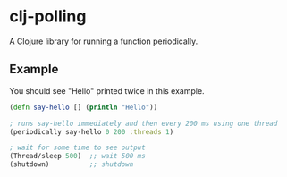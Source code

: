 # clj-polling

A Clojure library for running a function periodically.

## Example

You should see "Hello" printed twice in this example.

```clj
(defn say-hello [] (println "Hello"))

; runs say-hello immediately and then every 200 ms using one thread
(periodically say-hello 0 200 :threads 1)

; wait for some time to see output
(Thread/sleep 500)  ;; wait 500 ms
(shutdown)          ;; shutdown
```
